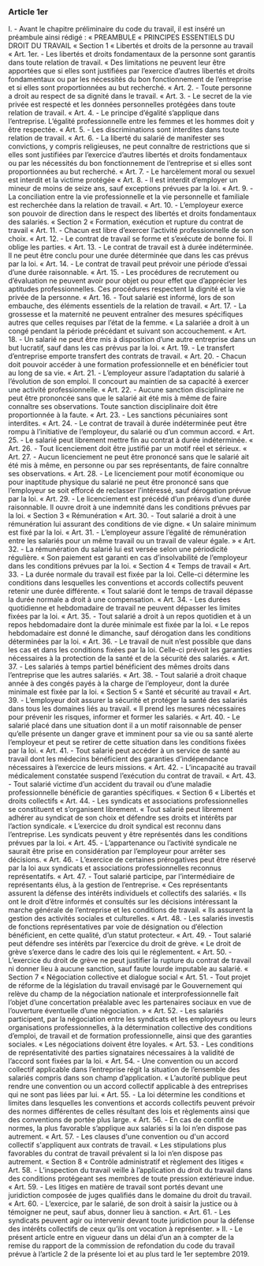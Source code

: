 ### Article 1er
I. - Avant le chapitre préliminaire du code du travail, il est inséré un préambule ainsi
rédigé :
« PREAMBULE
« PRINCIPES ESSENTIELS DU DROIT DU TRAVAIL
« Section 1
« Libertés et droits de la personne au travail
« Art. 1er. - Les libertés et droits fondamentaux de la personne sont garantis dans toute
relation de travail.
« Des limitations ne peuvent leur être apportées que si elles sont justifiées par l’exercice
d’autres libertés et droits fondamentaux ou par les nécessités du bon fonctionnement de
l’entreprise et si elles sont proportionnées au but recherché.
« Art. 2. - Toute personne a droit au respect de sa dignité dans le travail.
« Art. 3. - Le secret de la vie privée est respecté et les données personnelles protégées
dans toute relation de travail.
« Art. 4. - Le principe d’égalité s’applique dans l’entreprise. L’égalité professionnelle
entre les femmes et les hommes doit y être respectée.
« Art. 5. - Les discriminations sont interdites dans toute relation de travail.
« Art. 6. - La liberté du salarié de manifester ses convictions, y compris religieuses, ne
peut connaître de restrictions que si elles sont justifiées par l’exercice d’autres libertés et droits
fondamentaux ou par les nécessités du bon fonctionnement de l’entreprise et si elles sont
proportionnées au but recherché.
« Art. 7. - Le harcèlement moral ou sexuel est interdit et la victime protégée
« Art. 8. - Il est interdit d’employer un mineur de moins de seize ans, sauf exceptions
prévues par la loi.
« Art. 9. - La conciliation entre la vie professionnelle et la vie personnelle et familiale est
recherchée dans la relation de travail.
« Art. 10. - L’employeur exerce son pouvoir de direction dans le respect des libertés et
droits fondamentaux des salariés.
« Section 2
« Formation, exécution et rupture du contrat de travail
« Art. 11. - Chacun est libre d’exercer l’activité professionnelle de son choix.
« Art. 12. - Le contrat de travail se forme et s’exécute de bonne foi. Il oblige les parties.
« Art. 13. - Le contrat de travail est à durée indéterminée. Il ne peut être conclu pour une
durée déterminée que dans les cas prévus par la loi.
« Art. 14. - Le contrat de travail peut prévoir une période d’essai d’une durée
raisonnable.
« Art. 15. - Les procédures de recrutement ou d’évaluation ne peuvent avoir pour objet ou
pour effet que d’apprécier les aptitudes professionnelles. Ces procédures respectent la dignité et
la vie privée de la personne.
« Art. 16. - Tout salarié est informé, lors de son embauche, des éléments essentiels de la
relation de travail.
« Art. 17. - La grossesse et la maternité ne peuvent entraîner des mesures spécifiques
autres que celles requises par l’état de la femme.
« La salariée a droit à un congé pendant la période précédant et suivant son
accouchement.
« Art. 18. - Un salarié ne peut être mis à disposition d’une autre entreprise dans un but
lucratif, sauf dans les cas prévus par la loi.
« Art. 19. - Le transfert d’entreprise emporte transfert des contrats de travail.
« Art. 20. - Chacun doit pouvoir accéder à une formation professionnelle et en bénéficier
tout au long de sa vie.
« Art. 21. - L’employeur assure l’adaptation du salarié à l’évolution de son emploi. Il
concourt au maintien de sa capacité à exercer une activité professionnelle.
« Art. 22. - Aucune sanction disciplinaire ne peut être prononcée sans que le salarié ait été
mis à même de faire connaître ses observations. Toute sanction disciplinaire doit être
proportionnée à la faute.
« Art. 23. - Les sanctions pécuniaires sont interdites.
« Art. 24. - Le contrat de travail à durée indéterminée peut être rompu à l’initiative de
l’employeur, du salarié ou d’un commun accord.
« Art. 25. - Le salarié peut librement mettre fin au contrat à durée indéterminée.
« Art. 26. - Tout licenciement doit être justifié par un motif réel et sérieux.
« Art. 27. - Aucun licenciement ne peut être prononcé sans que le salarié ait été mis à
même, en personne ou par ses représentants, de faire connaître ses observations.
« Art. 28. - Le licenciement pour motif économique ou pour inaptitude physique du
salarié ne peut être prononcé sans que l’employeur se soit efforcé de reclasser l’intéressé, sauf
dérogation prévue par la loi.
« Art. 29. - Le licenciement est précédé d’un préavis d’une durée raisonnable. Il ouvre
droit à une indemnité dans les conditions prévues par la loi.
« Section 3
« Rémunération
« Art. 30. - Tout salarié a droit à une rémunération lui assurant des conditions de vie
digne.
« Un salaire minimum est fixé par la loi.
« Art. 31. - L’employeur assure l’égalité de rémunération entre les salariés pour un même
travail ou un travail de valeur égale. »
« Art. 32. - La rémunération du salarié lui est versée selon une périodicité régulière.
« Son paiement est garanti en cas d’insolvabilité de l’employeur dans les conditions
prévues par la loi.
« Section 4
« Temps de travail
« Art. 33. - La durée normale du travail est fixée par la loi. Celle-ci détermine les
conditions dans lesquelles les conventions et accords collectifs peuvent retenir une durée
différente.
« Tout salarié dont le temps de travail dépasse la durée normale a droit à une
compensation.
« Art. 34. - Les durées quotidienne et hebdomadaire de travail ne peuvent dépasser les
limites fixées par la loi.
« Art. 35. - Tout salarié a droit à un repos quotidien et à un repos hebdomadaire dont la
durée minimale est fixée par la loi.
« Le repos hebdomadaire est donné le dimanche, sauf dérogation dans les conditions
déterminées par la loi.
« Art. 36. - Le travail de nuit n’est possible que dans les cas et dans les conditions fixées
par la loi. Celle-ci prévoit les garanties nécessaires à la protection de la santé et de la sécurité des
salariés.
« Art. 37. - Les salariés à temps partiel bénéficient des mêmes droits dans l’entreprise que
les autres salariés.
« Art. 38. - Tout salarié a droit chaque année à des congés payés à la charge de
l’employeur, dont la durée minimale est fixée par la loi.
« Section 5
« Santé et sécurité au travail
« Art. 39. - L’employeur doit assurer la sécurité et protéger la santé des salariés dans tous
les domaines liés au travail.
« Il prend les mesures nécessaires pour prévenir les risques, informer et former les
salariés.
« Art. 40. - Le salarié placé dans une situation dont il a un motif raisonnable de penser
qu’elle présente un danger grave et imminent pour sa vie ou sa santé alerte l’employeur et peut
se retirer de cette situation dans les conditions fixées par la loi.
« Art. 41. - Tout salarié peut accéder à un service de santé au travail dont les médecins
bénéficient des garanties d’indépendance nécessaires à l’exercice de leurs missions.
« Art. 42. - L’incapacité au travail médicalement constatée suspend l’exécution du contrat
de travail.
« Art. 43. - Tout salarié victime d’un accident du travail ou d’une maladie professionnelle
bénéficie de garanties spécifiques.
« Section 6
« Libertés et droits collectifs
« Art. 44. - Les syndicats et associations professionnelles se constituent et s’organisent
librement.
« Tout salarié peut librement adhérer au syndicat de son choix et défendre ses droits et
intérêts par l’action syndicale.
« L’exercice du droit syndical est reconnu dans l’entreprise. Les syndicats peuvent y être
représentés dans les conditions prévues par la loi.
« Art. 45. - L’appartenance ou l’activité syndicale ne saurait être prise en considération
par l’employeur pour arrêter ses décisions.
« Art. 46. - L’exercice de certaines prérogatives peut être réservé par la loi aux syndicats
et associations professionnelles reconnus représentatifs.
« Art. 47. - Tout salarié participe, par l’intermédiaire de représentants élus, à la gestion de
l’entreprise.
« Ces représentants assurent la défense des intérêts individuels et collectifs des salariés.
« Ils ont le droit d’être informés et consultés sur les décisions intéressant la marche
générale de l’entreprise et les conditions de travail.
« Ils assurent la gestion des activités sociales et culturelles.
« Art. 48. - Les salariés investis de fonctions représentatives par voie de désignation ou
d’élection bénéficient, en cette qualité, d’un statut protecteur.
« Art. 49. - Tout salarié peut défendre ses intérêts par l’exercice du droit de grève.
« Le droit de grève s’exerce dans le cadre des lois qui le réglementent.
« Art. 50. - L’exercice du droit de grève ne peut justifier la rupture du contrat de travail ni
donner lieu à aucune sanction, sauf faute lourde imputable au salarié.
« Section 7
« Négociation collective et dialogue social
« Art. 51. - Tout projet de réforme de la législation du travail envisagé par le
Gouvernement qui relève du champ de la négociation nationale et interprofessionnelle fait l’objet
d’une concertation préalable avec les partenaires sociaux en vue de l’ouverture éventuelle d’une
négociation. »
« Art. 52. - Les salariés participent, par la négociation entre les syndicats et les
employeurs ou leurs organisations professionnelles, à la détermination collective des conditions
d’emploi, de travail et de formation professionnelle, ainsi que des garanties sociales.
« Les négociations doivent être loyales.
« Art. 53. - Les conditions de représentativité des parties signataires nécessaires à la
validité de l’accord sont fixées par la loi.
« Art. 54. - Une convention ou un accord collectif applicable dans l’entreprise régit la
situation de l’ensemble des salariés compris dans son champ d’application.
« L’autorité publique peut rendre une convention ou un accord collectif applicable à des
entreprises qui ne sont pas liées par lui.
« Art. 55. - La loi détermine les conditions et limites dans lesquelles les conventions et
accords collectifs peuvent prévoir des normes différentes de celles résultant des lois et
règlements ainsi que des conventions de portée plus large.
« Art. 56. - En cas de conflit de normes, la plus favorable s’applique aux salariés si la loi
n’en dispose pas autrement.
« Art. 57. - Les clauses d'une convention ou d'un accord collectif s'appliquent aux
contrats de travail.
« Les stipulations plus favorables du contrat de travail prévalent si la loi n’en dispose pas
autrement.
« Section 8
« Contrôle administratif et règlement des litiges
« Art. 58. - L’inspection du travail veille à l’application du droit du travail dans des
conditions protégeant ses membres de toute pression extérieure indue.
« Art. 59. - Les litiges en matière de travail sont portés devant une juridiction composée
de juges qualifiés dans le domaine du droit du travail.
« Art. 60. - L’exercice, par le salarié, de son droit à saisir la justice ou à témoigner ne
peut, sauf abus, donner lieu à sanction.
« Art. 61. - Les syndicats peuvent agir ou intervenir devant toute juridiction pour la
défense des intérêts collectifs de ceux qu’ils ont vocation à représenter. »
II. - Le présent article entre en vigueur dans un délai d’un an à compter de la remise du
rapport de la commission de refondation du code du travail prévue à l’article 2 de la présente loi
et au plus tard le 1er septembre 2019.
